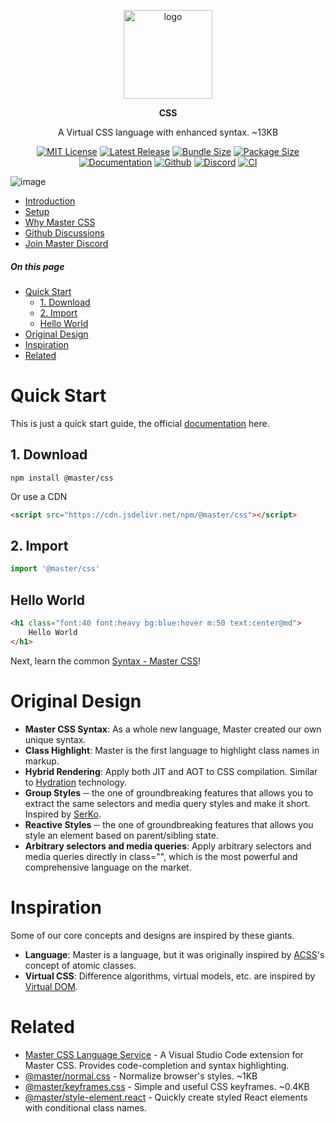 <br><br>
<div align="center">

<p align="center">
    <img src="https://raw.githubusercontent.com/master-co/package/document/images/logo-and-text.svg" alt="logo" width="142">
</p>
<p align="center">
    <b><!-- name -->CSS<!----></b>
</p>
<p align="center"><!-- package.description -->A Virtual CSS language with enhanced syntax. ~13KB<!----></p>

[![MIT License](https://flat.badgen.net/github/license/master-co/css?color=yellow)](https://github.com/master-co/css/blob/main/LICENSE)
[![Latest Release](https://flat.badgen.net/npm/v/@master/css?icon=npm&label&color=yellow)](https://www.npmjs.com/package/@master/css)
[![Bundle Size](https://flat.badgen.net/bundlephobia/minzip/@master/css?icon=packagephobia&label&color=yellow)](https://bundlephobia.com/package/@master/css 'gzip bundle size (including dependencies)')
[![Package Size](https://flat.badgen.net/badgesize/brotli/https://cdn.jsdelivr.net/npm/@master/css?icon=jsdelivr&label&color=yellow)](https://unpkg.com/@master/css 'brotli package size (without dependencies)')
[![Documentation](https://flat.badgen.net/badge/icon/Documentation?icon=awesome&label&color=yellow)](https://css.master.co)
[![Github](https://flat.badgen.net/badge/icon/master-co%2Fcss?icon=github&label&color=yellow)](https://github.com/master-co/css)
[![Discord](https://flat.badgen.net/badge/icon/discord?icon=discord&label&color=yellow)](https://discord.gg/sZNKpAAAw6)
[![CI](https://flat.badgen.net/github/status/master-co/css/main/ci/circleci?icon=circleci)](https://circleci.com/gh/master-co/workflows/css/tree/main)

</div>

![image](https://raw.githubusercontent.com/master-co/css-language-service/alpha/images/cover.jpg)

- [Introduction](https://css.master.co)
- [Setup](https://docs.master.co/css/setup)
- [Why Master CSS](https://docs.master.co/css/why-master-css)
- [Github Discussions](https://github.com/master-co/css/discussions)
- [Join Master Discord](https://discord.gg/sZNKpAAAw6)

##### On this page

- [Quick Start](#quick-start)
  - [1. Download](#1-download)
  - [2. Import](#2-import)
  - [Hello World](#hello-world)
- [Original Design](#original-design)
- [Inspiration](#inspiration)
- [Related](#related)

# Quick Start
This is just a quick start guide, the official [documentation](https://docs.master.co/styles/setup) here.

## 1. Download
```shell
npm install @master/css
```
Or use a CDN
```html
<script src="https://cdn.jsdelivr.net/npm/@master/css"></script>
```

## 2. Import
```js
import '@master/css'
```

## Hello World
```html
<h1 class="font:40 font:heavy bg:blue:hover m:50 text:center@md">
    Hello World
</h1>
```
Next, learn the common [Syntax - Master CSS](https://docs.master.co/styles/syntax)!

# Original Design
- __Master CSS Syntax__: As a whole new language, Master created our own unique syntax.
- __Class Highlight__: Master is the first language to highlight class names in markup.
- __Hybrid Rendering__: Apply both JIT and AOT to CSS compilation. Similar to [Hydration](https://en.wikipedia.org/wiki/Hydration_(web_development)) technology.
- __Group Styles__ ─ the one of groundbreaking features that allows you to extract the same selectors and media query styles and make it short. Inspired by [SerKo](https://github.com/serkodev).
- __Reactive Styles__ ─ the one of groundbreaking features that allows you style an element based on parent/sibling state.
- __Arbitrary selectors and media queries__: Apply arbitrary selectors and media queries directly in class="", which is the most powerful and comprehensive language on the market.

# Inspiration
Some of our core concepts and designs are inspired by these giants.
- __Language__: Master is a language, but it was originally inspired by [ACSS](https://acss.io/)'s concept of atomic classes.
- __Virtual CSS__: Difference algorithms, virtual models, etc. are inspired by  [Virtual DOM](https://reactjs.org/docs/faq-internals.html).

# Related
- [Master CSS Language Service](https://marketplace.visualstudio.com/items?itemName=masterco.master-css-language-service) - A Visual Studio Code extension for Master CSS. Provides code-completion and syntax highlighting.
- [@master/normal.css](https://github.com/master-co/normal.css) - Normalize browser's styles. ~1KB
- [@master/keyframes.css](https://github.com/master-co/keyframes.css) - Simple and useful CSS keyframes. ~0.4KB
- [@master/style-element.react](https://github.com/master-co/style-element.react) - Quickly create styled React elements with conditional class names.